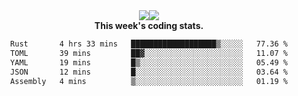 <div align="center" style="display: flex; justify-content: center; align-items: center; height: auto;">
  <div style="display: flex; align-items: center;">
    <img src="https://github-readme-streak-stats.herokuapp.com/?user=innerviewer&theme=black-ice&hide_border=true&stroke=0000&background=0D1117&ring=0080FF&fire=0080FF&currStreakLabel=0080FF" style="height: auto;" />
  </div>
  <div>
    <img src="https://github-readme-stats-one-bice.vercel.app/api/top-langs/?username=innerviewer&role=OWNER,ORGANIZATION_MEMBER,COLLABORATOR&show_icons=true&count_private=true&hide_border=true&title_color=0080FF&icon_color=ffffff&text_color=c9d1d9&bg_color=0d1117" style="height: auto;" />
  </div>
</div>


<div align="center"><b>This week's coding stats.</b>
<!--START_SECTION:waka-->

```txt
Rust       4 hrs 33 mins   ███████████████████▒░░░░░   77.36 %
TOML       39 mins         ██▓░░░░░░░░░░░░░░░░░░░░░░   11.07 %
YAML       19 mins         █▒░░░░░░░░░░░░░░░░░░░░░░░   05.49 %
JSON       12 mins         █░░░░░░░░░░░░░░░░░░░░░░░░   03.64 %
Assembly   4 mins          ▒░░░░░░░░░░░░░░░░░░░░░░░░   01.19 %
```

<!--END_SECTION:waka-->
</div>
